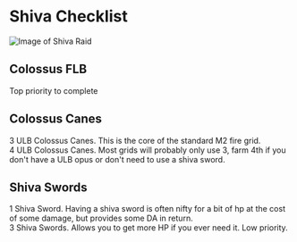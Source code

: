 # Shiva Checklist
![Image of Shiva Raid](/images/BattleRaid_Shiva_Impossible.png)
## Colossus FLB
Top priority to complete

## Colossus Canes
3 ULB Colossus Canes. This is the core of the standard M2 fire grid.  
4 ULB Colossus Canes. Most grids will probably only use 3, farm 4th if you don't have a ULB opus or don't need to use a shiva sword.  

## Shiva Swords
1 Shiva Sword. Having a shiva sword is often nifty for a bit of hp at the cost of some damage, but provides some DA in return.  
3 Shiva Swords. Allows you to get more HP if you ever need it. Low priority.  
